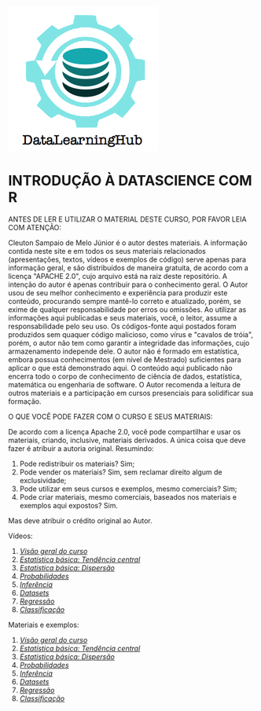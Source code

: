![](../logo_fundo_branco.png)

# INTRODUÇÃO À DATASCIENCE COM R

ANTES DE LER E UTILIZAR O MATERIAL DESTE CURSO, POR FAVOR LEIA COM ATENÇÃO:

Cleuton Sampaio de Melo Júnior é o autor destes materiais. 
A informação contida neste site e em todos os seus materiais relacionados (apresentações, textos, vídeos e exemplos de código) serve apenas para informação geral, e são distribuídos de maneira gratuita, de acordo com a licença "APACHE 2.0", cujo arquivo está na raiz deste repositório. A intenção do autor é apenas contribuir para o conhecimento geral.
O Autor usou de seu melhor conhecimento e experiência para produzir este conteúdo, procurando sempre mantê-lo correto e atualizado, porém, se exime de qualquer responsabilidade por erros ou omissões.
Ao utilizar as informações aqui publicadas e seus materiais, você, o leitor, assume a responsabilidade pelo seu uso. 
Os códigos-fonte aqui postados foram produzidos sem quaquer código malicioso, como vírus e "cavalos de tróia", porém, o autor não tem como garantir a integridade das informações, cujo armazenamento independe dele.
O autor não é formado em estatística, embora possua conhecimentos (em nível de Mestrado) suficientes para aplicar o que está demonstrado aqui.
O conteúdo aqui publicado não encerra todo o corpo de conhecimento de ciência de dados, estatística, matemática ou engenharia de software. O Autor recomenda a leitura de outros materiais e a participação em cursos presenciais para solidificar sua formação.

O QUE VOCÊ PODE FAZER COM O CURSO E SEUS MATERIAIS: 

De acordo com a licença Apache 2.0, você pode compartilhar e usar os materiais, criando, inclusive, materiais derivados. A única coisa que deve fazer é atribuir a autoria original.
Resumindo: 
1. Pode redistribuir os materiais? Sim;
2. Pode vender os materiais? Sim, sem reclamar direito algum de exclusividade;
3. Pode utilizar em seus cursos e exemplos, mesmo comerciais? Sim;
4. Pode criar materiais, mesmo comerciais, baseados nos materiais e exemplos aqui expostos? Sim. 

Mas deve atribuir o crédito original ao Autor. 

Vídeos: 

1. [*Visão geral do curso*](https://www.youtube.com/watch?v=E5MXqejCmaw)
2. [*Estatística básica: Tendência central*](https://www.youtube.com/watch?v=pQB8A3DbXII)
3. [*Estatística básica: Dispersão*](https://www.youtube.com/watch?v=g8CUxTO5nWE)
4. [*Probabilidades*](https://www.youtube.com/watch?v=Fk7XlVYI-yQ)
5. [*Inferência*](https://www.youtube.com/watch?v=d8QcU2xtgCQ)
6. [*Datasets*](https://www.youtube.com/watch?v=FG7kxbuEO_Q)
7. [*Regressão*](https://www.youtube.com/watch?v=ZeCzySGKQ0E)
8. [*Classificação*](https://www.youtube.com/watch?v=7osAQUn2pnw)

Materiais e exemplos: 

1. [*Visão geral do curso*](./lesson1/)
2. [*Estatística básica: Tendência central*](./lesson2)
3. [*Estatística básica: Dispersão*](./lesson3)
4. [*Probabilidades*](./lesson4)
5. [*Inferência*](./lesson5)
6. [*Datasets*](./lesson6)
7. [*Regressão*](./lesson7)
8. [*Classificação*](./lesson8)





